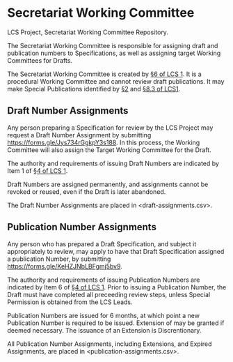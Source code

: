 # Secretariat Working Committee

LCS Project, Secretariat Working Committee Repository.

The Secretariat Working Committee is responsible for assigning draft and publication numbers to Specifications, as well as assigning target Working Committees for Drafts.


The Secretariat Working Committee is created by [§6 of LCS 1](https://github.com/lcs-project/publications/blob/main/primary/LCS1.md#6-secretariat-working-committee-and-publication-number-assignment). It is a procedural Working Committee and cannot review draft publications. It may make Special Publications identified by [§2](https://github.com/lcs-project/publications/blob/main/primary/LCS1.md#2-working-committees) and [§8.3 of LCS1](https://github.com/lcs-project/publications/blob/main/primary/LCS1.md#82-membership-of-working-committees).

## Draft Number Assignments

Any person preparing a Specification for review by the LCS Project may request a Draft Number Assignment by submitting <https://forms.gle/Jys734rGgkpY3s188>.
In this process, the Working Committee will also assign the Target Working Committee for the Draft. 

The authority and requirements of issuing Draft Numbers are indicated by Item 1 of [§4 of LCS 1](https://github.com/lcs-project/publications/blob/main/primary/LCS1.md#4-steps-of-publication). 

Draft Numbers are assigned permanently, and assignments cannot be revoked or reused, even if the Draft is later abandoned. 

The Draft Number Assignments are placed in <draft-assignments.csv>.

## Publication Number Assignments

Any person who has prepared a Draft Specification, and subject it appropriately to review, may apply to have that Draft Specification assigned a publication Number, by submitting <https://forms.gle/KeHZJNbLBFgmj5bv9>.

The authority and requirements of issuing Publication Numbers are indicated by Item 6 of [§4 of LCS 1](https://github.com/lcs-project/publications/blob/main/primary/LCS1.md#4-steps-of-publication). Prior to issuing a Publication Number, the Draft must have completed all preceeding review steps, unless Special Permission is obtained from the LCS Leads. 


Publication Numbers are issued for 6 months, at which point a new Publication Number is required to be issued. Extension of may be granted if deemed necessary. The issuance of an Extension is Discrentionary. 

All Publication Number Assignments, including Extensions, and Expired Assignments, are placed in <publication-assignments.csv>.